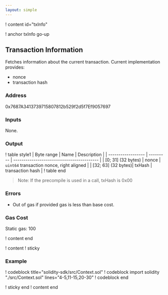 ```yaml
---
layout: simple
---
```


! content id="txInfo"

! anchor txInfo go-up
## Transaction Information

Fetches information about the current transaction.
Current implementation provides:
- nonce
- transaction hash

### Address

0x7687A3413739715807812b529f2d5f7Ef9057697

### Inputs

None.

### Output

! table style1
| Byte range         | Name      | Description                                |
| ------------------ | --------- | ------------------------------------------ |
| [0; 31] (32 bytes) | nonce     | `uint64` transaction nonce, right aligned  |
| [32; 63] (32 bytes)| txHash    | transaction hash                           |
! table end

> Note: If the precompile is used in a call, txHash is 0x00

### Errors

- Out of gas if provided gas is less than base cost.

### Gas Cost

Static gas: 100

! content end


! content
! sticky

### Example

! codeblock title="solidity-sdk/src/Context.sol"
! codeblock import solidity "./src/Context.sol" lines="4-5,11-15,20-30"
! codeblock end

! sticky end
! content end